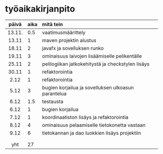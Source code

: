# työaikakirjanpito

| päivä  | aika | mitä tein                                           |
| :----: | :--- | :-------------------------------------------------- |
| 13.11. | 0.5  | vaatimusmäärittely                                  |
| 13.11  | 1    | maven projektin alustus                             |
| 18.11  | 2    | javafx ja sovelluksen runko                         |
| 19.11  | 3    | ominaisuus laivojen lisäämiselle pelikentälle       |
| 25.11  | 2    | pelilogiikan jatkokehitystä ja checkstylen lisäys   |
| 30.11  | 1    | refaktorointia                                      |
|  2.12  | 1    | refaktorointia                                      |
|  5.12  | 3    | bugien korjailua ja sovelluksen ulkoasun parantelua |
|  6.12  | 1.5  | testausta                                           |
|  6.12  | 1    | bugien korjailua                                    |
|  7.12  | 1    | koordinaatiston lisäys ja refaktorointia            |
|  8.12  | 4    | ominaisuus pelaamiselle tietokonetta vastaan        |
|  9.12  | 6    | tietokannan ja dao luokkien lisäys projektiin       |
|        |      |                                                     |
|        |      |                                                     |
|  yht   | 27   |                                                     |
